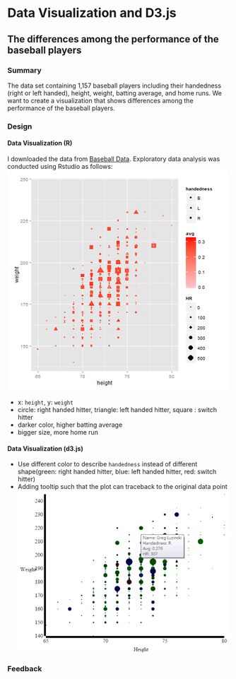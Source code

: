 # Data Visualization and D3.js  

## The differences among the performance of the baseball players

### Summary

The data set containing 1,157 baseball players including their handedness (right or left handed), height, weight, batting average, and home runs. We want to create a visualization that shows differences among the performance of the baseball players.

### Design

#### Data Visualization (R)

I downloaded the data from [Baseball Data](https://www.google.com/url?q=https%3A%2F%2Fs3.amazonaws.com%2Fudacity-hosted-downloads%2Fud507%2Fbaseball_data.csv&sa=D&sntz=1&usg=AFQjCNEkK8NRImfPdhM7cLkivKaJ0WldFA). Exploratory data analysis was conducted using Rstudio as follows: 
![Initial R Plot](https://raw.githubusercontent.com/ShaneKao/Data-Visualization-and-D3.js/master/plot/r_plot.png)

* x: `height`, y: `weight`
* circle:  right handed hitter, triangle: left handed hitter, square : switch hitter
* darker color, higher batting average
* bigger size, more home run

#### Data Visualization (d3.js)

* Use different color to describe `handedness` instead of different shape(green: right handed hitter, blue: left handed hitter, red: switch hitter) 
* Adding tooltip such that the plot can traceback to the original data point
![Initial d3 Plot](https://raw.githubusercontent.com/ShaneKao/Data-Visualization-and-D3.js/master/plot/d3_plot_v1.png)

### Feedback

